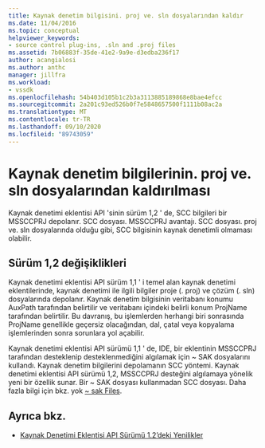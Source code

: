 ```yaml
---
title: Kaynak denetim bilgisini. proj ve. sln dosyalarından kaldır
ms.date: 11/04/2016
ms.topic: conceptual
helpviewer_keywords:
- source control plug-ins, .sln and .proj files
ms.assetid: 7b06883f-35de-41e2-9a9e-d3edba236f17
author: acangialosi
ms.author: anthc
manager: jillfra
ms.workload:
- vssdk
ms.openlocfilehash: 54b403d105b1c2b3a3113885189868e8bae4efcc
ms.sourcegitcommit: 2a201c93ed526b0f7e5848657500f1111b08ac2a
ms.translationtype: MT
ms.contentlocale: tr-TR
ms.lasthandoff: 09/10/2020
ms.locfileid: "89743059"
---
```

# <a name="removal-of-source-control-information-from-proj-and-sln-files"></a>Kaynak denetim bilgilerinin. proj ve. sln dosyalarından kaldırılması

Kaynak denetimi eklentisi API 'sinin sürüm 1,2 ' de, SCC bilgileri bir MSSCCPRJ depolanır. SCC dosyası. MSSCCPRJ avantajı. SCC dosyası. proj ve. sln dosyalarında olduğu gibi, SCC bilgisinin kaynak denetimli olmaması olabilir.

## <a name="version-12-changes"></a>Sürüm 1,2 değişiklikleri

 Kaynak denetimi eklentisi API sürüm 1,1 ' i temel alan kaynak denetimi eklentilerinde, kaynak denetimi ile ilgili bilgiler proje (. proj) ve çözüm (. sln) dosyalarında depolanır. Kaynak denetim bilgisinin veritabanı konumu AuxPath tarafından belirtilir ve veritabanı içindeki belirli konum ProjName tarafından belirtilir. Bu davranış, bu işlemlerden herhangi biri sonrasında ProjName genellikle geçersiz olacağından, dal, çatal veya kopyalama işlemlerinden sonra sorunlara yol açabilir.

 Kaynak denetimi eklentisi API sürümü 1,1 ' de, IDE, bir eklentinin MSSCCPRJ tarafından desteklenip desteklenmediğini algılamak için ~ SAK dosyalarını kullandı. Kaynak denetim bilgilerini depolamanın SCC yöntemi. Kaynak denetimi eklentisi API sürümü 1,2, MSSCCPRJ desteğini algılamaya yönelik yeni bir özellik sunar. Bir ~ SAK dosyası kullanmadan SCC dosyası. Daha fazla bilgi için bkz. yok [~ sak Files](../../extensibility/internals/elimination-of-tilde-sak-files.md).

## <a name="see-also"></a>Ayrıca bkz.

- [Kaynak Denetimi Eklentisi API Sürümü 1.2’deki Yenilikler](../../extensibility/internals/what-s-new-in-the-source-control-plug-in-api-version-1-2.md)

